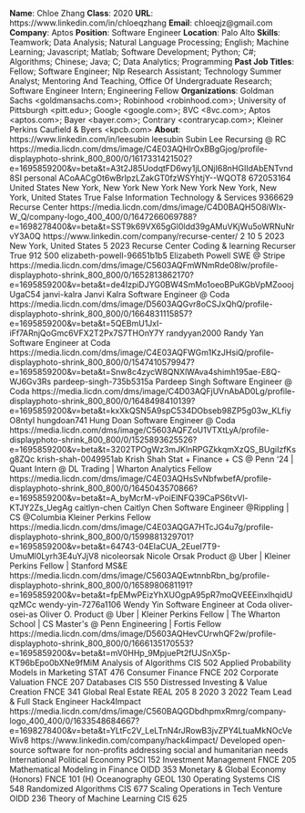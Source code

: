 **Name**: Chloe Zhang
**Class**: 2020
**URL**: https://www\.linkedin\.com/in/chloeqzhang
**Email**: chloeqjz@gmail\.com
**Company**: Aptos
**Position**: Software Engineer
**Location**: Palo Alto
**Skills**: Teamwork; Data Analysis; Natural Language Processing; English; Machine Learning; Javascript; Matlab; Software Development; Python; C\#; Algorithms; Chinese; Java; C; Data Analytics; Programming
**Past Job Titles**: Fellow; Software Engineer; Nlp Research Assistant; Technology Summer Analyst; Mentoring And Teaching, Office Of Undergraduate Research; Software Engineer Intern; Engineering Fellow
**Organizations**: Goldman Sachs <goldmansachs\.com>; Robinhood <robinhood\.com>; University of Pittsburgh <pitt\.edu>; Google <google\.com>; 8VC <8vc\.com>; Aptos <aptos\.com>; Bayer <bayer\.com>; Contrary <contrarycap\.com>; Kleiner Perkins Caufield & Byers <kpcb\.com>
**About**: https://www\.linkedin\.com/in/leesubin leesubin Subin Lee Recursing @ RC https://media\.licdn\.com/dms/image/C4E03AQHlrOxBBgGjog/profile\-displayphoto\-shrink\_800\_800/0/1617331421502?e=1695859200&v=beta&t=A3t2J85UodqtFD6wy1jLONjI68nHGIIdAbENTvnd8SI personal ACoAACgOt6wBrIpzLZakGT0fzWSYhtjY\-\-WQOT8 672053164 United States New York, New York New York New York New York, New York, United States True False Information Technology & Services 9366629 Recurse Center https://media\.licdn\.com/dms/image/C4D0BAQH5O8iWIx\-W\_Q/company\-logo\_400\_400/0/1647266069788?e=1698278400&v=beta&t=SST9k69VX65gGl0ldd39gAMuVKjWu5oWRNuNrvY3A0Q https://www\.linkedin\.com/company/recurse\-center/ 2 10 5 2023 New York, United States 5 2023 Recurse Center Coding & learning Recurser True 912 500 elizabeth\-powell\-96651b1b5 Elizabeth Powell SWE @ Stripe https://media\.licdn\.com/dms/image/C5603AQFmWNmRde08lw/profile\-displayphoto\-shrink\_800\_800/0/1652813862170?e=1695859200&v=beta&t=de4IzpiDJYG0BW4SmMo1oeoBPuKGbVpMZooojUgaC54 janvi\-kalra Janvi Kalra Software Engineer @ Coda https://media\.licdn\.com/dms/image/D5603AQGvr8oCSJxQhQ/profile\-displayphoto\-shrink\_800\_800/0/1664831115857?e=1695859200&v=beta&t=5QEBmU1JxI\-iFf7ARnjQoGmc6VFX2T2Px7S7THOnY7Y randyyan2000 Randy Yan Software Engineer at Coda https://media\.licdn\.com/dms/image/C4E03AQFWGm1KzJHsiQ/profile\-displayphoto\-shrink\_800\_800/0/1547410579947?e=1695859200&v=beta&t=Snw8c4zycW8QNXlWAva4shimh195ae\-E8Q\-WJ6Gv3Rs pardeep\-singh\-735b5315a Pardeep Singh Software Engineer @ Coda https://media\.licdn\.com/dms/image/C4D03AQFjUVnAbAD0Lg/profile\-displayphoto\-shrink\_800\_800/0/1648498410139?e=1695859200&v=beta&t=kxXkQSN5A9spC534DObseb98ZP5g03w\_KLfiyO8ntyI hungdoan741 Hung Doan Software Engineer @ Coda https://media\.licdn\.com/dms/image/C5603AQFZoU1VTXtLyA/profile\-displayphoto\-shrink\_800\_800/0/1525893625526?e=1695859200&v=beta&t=3202TPOgWz3mJKlnRPGZkkqmXzQS\_BUgiIzfKsg8ZQc krish\-shah\-0049951ab Krish Shah Stat \+ Finance \+ CS @ Penn ‘24 | Quant Intern @ DL Trading | Wharton Analytics Fellow https://media\.licdn\.com/dms/image/C4E03AQHsSvNbfwbefA/profile\-displayphoto\-shrink\_800\_800/0/1645043570866?e=1695859200&v=beta&t=A\_byMcrM\-vPoiElNFQ39CaPS6tvVl\-KTJY2Zs\_UegAg caitlyn\-chen Caitlyn Chen Software Engineer @Rippling | CS @Columbia Kleiner Perkins Fellow https://media\.licdn\.com/dms/image/C4E03AQGA7HTcJG4u7g/profile\-displayphoto\-shrink\_800\_800/0/1599881329701?e=1695859200&v=beta&t=64743\-04EIaCUA\_2EueI7T9\-UmuMl0Lyrh3E4uYJjV8 nicoleorsak Nicole Orsak Product @ Uber | Kleiner Perkins Fellow | Stanford MS&E https://media\.licdn\.com/dms/image/C5603AQEwtnnbRbn\_bg/profile\-displayphoto\-shrink\_800\_800/0/1658980681191?e=1695859200&v=beta&t=fpEMwPEizYhXUOgpA95pR7moQVEEEinxIhqidUqzMCc wendy\-yin\-7276a1106 Wendy Yin Software Engineer at Coda oliver\-osei\-as Oliver O\. Product @ Uber | Kleiner Perkins Fellow | The Wharton School | CS Master's @ Penn Engineering | Fortis Fellow https://media\.licdn\.com/dms/image/D5603AQHevCUrwhQF2w/profile\-displayphoto\-shrink\_800\_800/0/1666135170553?e=1695859200&v=beta&t=mV0HHp\_9MpjuePt2fUJSnX5p\-KT96bEpo0bXNe9fMiM Analysis of Algorithms CIS 502 Applied Probability Models in Marketing STAT 476 Consumer Finance FNCE 202 Corporate Valuation FNCE 207 Databases CIS 550 Distressed Investing & Value Creation FNCE 341 Global Real Estate REAL 205 8 2020 3 2022 Team Lead & Full Stack Engineer Hack4Impact https://media\.licdn\.com/dms/image/C560BAQGDbdhpmxRmrg/company\-logo\_400\_400/0/1633548684667?e=1698278400&v=beta&t=YLtFc2V\_LeLTnN4rJRowB3jvZPY4LtuaMkNOcVeWiv8 https://www\.linkedin\.com/company/hack4impact/ Developed open\-source software for non\-profits addressing social and humanitarian needs International Political Economy PSCI 152 Investment Management FNCE 205 Mathematical Modeling in Finance OIDD 353 Monetary & Global Economy \(Honors\) FNCE 101 \(H\) Oceanography GEOL 130 Operating Systems CIS 548 Randomized Algorithms CIS 677 Scaling Operations in Tech Venture OIDD 236 Theory of Machine Learning CIS 625
